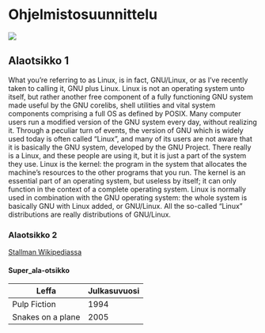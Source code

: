 # Ohjelmistosuunnittelu
![](http://i.imgur.com/5fEuORU.jpg)

## Alaotsikko 1
What you’re referring to as Linux, is in fact, GNU/Linux, or as I’ve recently taken to calling it, GNU plus Linux. Linux is not an operating system unto itself, but rather another free component of a fully functioning GNU system made useful by the GNU corelibs, shell utilities and vital system components comprising a full OS as defined by POSIX. Many computer users run a modified version of the GNU system every day, without realizing it. Through a peculiar turn of events, the version of GNU which is widely used today is often called “Linux”, and many of its users are not aware that it is basically the GNU system, developed by the GNU Project. There really is a Linux, and these people are using it, but it is just a part of the system they use. Linux is the kernel: the program in the system that allocates the machine’s resources to the other programs that you run. The kernel is an essential part of an operating system, but useless by itself; it can only function in the context of a complete operating system. Linux is normally used in combination with the GNU operating system: the whole system is basically GNU with Linux added, or GNU/Linux. All the so-called “Linux” distributions are really distributions of GNU/Linux.

### Alaotsikko 2
[Stallman Wikipediassa](https://en.wikipedia.org/wiki/Richard_Stallman)

#### Super_ala-otsikko

| Leffa | Julkasuvuosi |
|-------|--------------|
| Pulp Fiction | 1994  |
| Snakes on a plane | 2005 |
